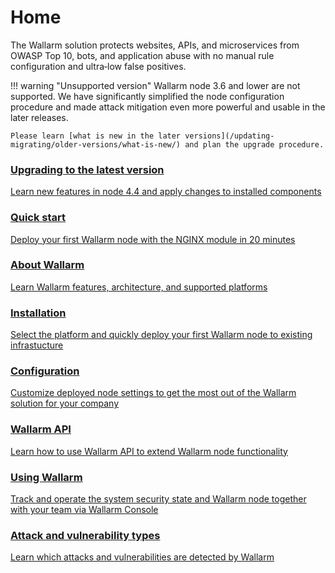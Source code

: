 # Home

The Wallarm solution protects websites, APIs, and microservices from OWASP Top 10, bots, and application abuse with no manual rule configuration and ultra‑low false positives.

!!! warning "Unsupported version"
    Wallarm node 3.6 and lower are not supported. We have significantly simplified the node configuration procedure and made attack mitigation even more powerful and usable in the later releases.

    Please learn [what is new in the later versions](/updating-migrating/older-versions/what-is-new/) and plan the upgrade procedure.

<div class="navigation">
<a href="../updating-migrating/older-versions/what-is-new/" class="navigation-card">
    <h3>Upgrading to the latest version</h3>
    <p>Learn new features in node 4.4 and apply changes to installed components</p>
</a>

<a href="./quickstart/" class="navigation-card">
    <h3>Quick start</h3>
    <p>Deploy your first Wallarm node with the NGINX module in 20 minutes</p>
</a>

<a href="./about-wallarm/overview/" class="navigation-card">
    <h3>About Wallarm</h3>
    <p>Learn Wallarm features, architecture, and supported platforms</p>
</a>

<a href="./admin-en/supported-platforms/" class="navigation-card">
    <h3>Installation</h3>
    <p>Select the platform and quickly deploy your first Wallarm node to existing infrastucture</p>
</a>

<a href="./admin-en/configure-parameters-en/" class="navigation-card">
    <h3>Configuration</h3>
    <p>Customize deployed node settings to get the most out of the Wallarm solution for your company</p>
</a>  

<a href="./api/overview/" class="navigation-card">
    <h3>Wallarm API</h3>
    <p>Learn how to use Wallarm API to extend Wallarm node functionality</p>
</a>
<a href="./user-guides/user-intro/" class="navigation-card">
    <h3>Using Wallarm</h3>
    <p>Track and operate the system security state and Wallarm node together with your team via Wallarm Console</p>
</a>  

<a href="./attacks-vulns-list/" class="navigation-card">
    <h3>Attack and vulnerability types</h3>
    <p>Learn which attacks and vulnerabilities are detected by Wallarm</p>
</a>
</div>